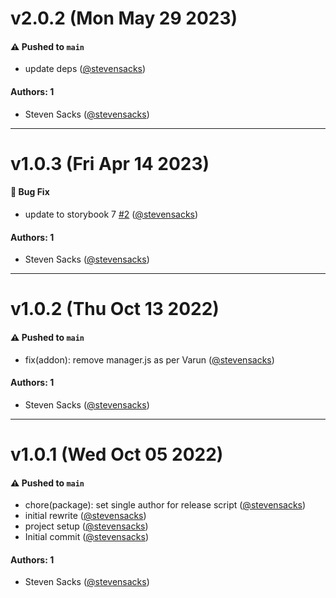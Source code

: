 # v2.0.2 (Mon May 29 2023)

#### ⚠️ Pushed to `main`

- update deps ([@stevensacks](https://github.com/stevensacks))

#### Authors: 1

- Steven Sacks ([@stevensacks](https://github.com/stevensacks))

---

# v1.0.3 (Fri Apr 14 2023)

#### 🐛 Bug Fix

- update to storybook 7 [#2](https://github.com/stevensacks/storybook-mobile-addon/pull/2) ([@stevensacks](https://github.com/stevensacks))

#### Authors: 1

- Steven Sacks ([@stevensacks](https://github.com/stevensacks))

---

# v1.0.2 (Thu Oct 13 2022)

#### ⚠️ Pushed to `main`

- fix(addon): remove manager.js as per Varun ([@stevensacks](https://github.com/stevensacks))

#### Authors: 1

- Steven Sacks ([@stevensacks](https://github.com/stevensacks))

---

# v1.0.1 (Wed Oct 05 2022)

#### ⚠️ Pushed to `main`

- chore(package): set single author for release script ([@stevensacks](https://github.com/stevensacks))
- initial rewrite ([@stevensacks](https://github.com/stevensacks))
- project setup ([@stevensacks](https://github.com/stevensacks))
- Initial commit ([@stevensacks](https://github.com/stevensacks))

#### Authors: 1

- Steven Sacks ([@stevensacks](https://github.com/stevensacks))
